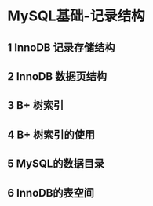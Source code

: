 # MySQL基础-记录结构

## 1 InnoDB 记录存储结构



## 2 InnoDB 数据页结构



## 3 B+ 树索引



## 4 B+ 树索引的使用



## 5 MySQL的数据目录

## 

## 6 InnoDB的表空间

## 

  

